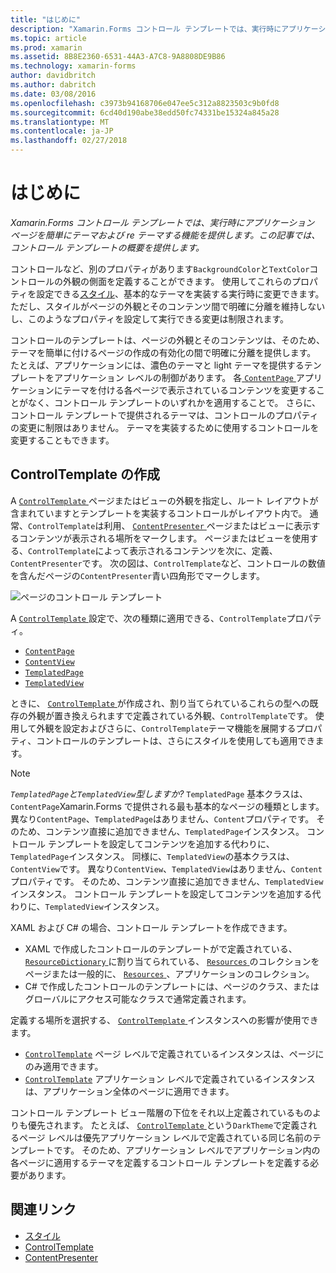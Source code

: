 ```yaml
---
title: "はじめに"
description: "Xamarin.Forms コントロール テンプレートでは、実行時にアプリケーション ページを簡単にテーマおよび re テーマする機能を提供します。 この記事では、コントロール テンプレートの概要を提供します。"
ms.topic: article
ms.prod: xamarin
ms.assetid: 8B8E2360-6531-44A3-A7C8-9A8808DE9B86
ms.technology: xamarin-forms
author: davidbritch
ms.author: dabritch
ms.date: 03/08/2016
ms.openlocfilehash: c3973b94168706e047ee5c312a8823503c9b0fd8
ms.sourcegitcommit: 6cd40d190abe38edd50fc74331be15324a845a28
ms.translationtype: MT
ms.contentlocale: ja-JP
ms.lasthandoff: 02/27/2018
---
```

# <a name="introduction"></a>はじめに

_Xamarin.Forms コントロール テンプレートでは、実行時にアプリケーション ページを簡単にテーマおよび re テーマする機能を提供します。この記事では、コントロール テンプレートの概要を提供します。_

コントロールなど、別のプロパティがあります`BackgroundColor`と`TextColor`コントロールの外観の側面を定義することができます。 使用してこれらのプロパティを設定できる[スタイル](~/xamarin-forms/user-interface/styles/index.md)、基本的なテーマを実装する実行時に変更できます。 ただし、スタイルがページの外観とそのコンテンツ間で明確に分離を維持しないし、このようなプロパティを設定して実行できる変更は制限されます。

コントロールのテンプレートは、ページの外観とそのコンテンツは、そのため、テーマを簡単に付けるページの作成の有効化の間で明確に分離を提供します。 たとえば、アプリケーションには、濃色のテーマと light テーマを提供するテンプレートをアプリケーション レベルの制御があります。 各[ `ContentPage` ](https://developer.xamarin.com/api/type/Xamarin.Forms.ContentPage/)アプリケーションにテーマを付ける各ページで表示されているコンテンツを変更することがなく、コントロール テンプレートのいずれかを適用することで。 さらに、コントロール テンプレートで提供されるテーマは、コントロールのプロパティの変更に制限はありません。 テーマを実装するために使用するコントロールを変更することもできます。

## <a name="creating-a-controltemplate"></a>ControlTemplate の作成

A [ `ControlTemplate` ](https://developer.xamarin.com/api/type/Xamarin.Forms.ControlTemplate/)ページまたはビューの外観を指定し、ルート レイアウトが含まれていますとテンプレートを実装するコントロールがレイアウト内で。 通常、`ControlTemplate`は利用、 [ `ContentPresenter` ](https://developer.xamarin.com/api/type/Xamarin.Forms.ContentPresenter/)ページまたはビューに表示するコンテンツが表示される場所をマークします。 ページまたはビューを使用する、`ControlTemplate`によって表示されるコンテンツを次に、定義、`ContentPresenter`です。 次の図は、`ControlTemplate`など、コントロールの数値を含んだページの`ContentPresenter`青い四角形でマークします。

![](introduction-images/control-template.png "ページのコントロール テンプレート")

A [ `ControlTemplate` ](https://developer.xamarin.com/api/type/Xamarin.Forms.ControlTemplate/)設定で、次の種類に適用できる、`ControlTemplate`プロパティ。

- [`ContentPage`](https://developer.xamarin.com/api/type/Xamarin.Forms.ContentPage/)
- [`ContentView`](https://developer.xamarin.com/api/type/Xamarin.Forms.ContentView/)
- [`TemplatedPage`](https://developer.xamarin.com/api/type/Xamarin.Forms.TemplatedPage/)
- [`TemplatedView`](https://developer.xamarin.com/api/type/Xamarin.Forms.TemplatedView/)

ときに、 [ `ControlTemplate` ](https://developer.xamarin.com/api/type/Xamarin.Forms.ControlTemplate/)が作成され、割り当てられているこれらの型への既存の外観が置き換えられますで定義されている外観、`ControlTemplate`です。 使用して外観を設定およびさらに、`ControlTemplate`テーマ機能を展開するプロパティ、コントロールのテンプレートは、さらにスタイルを使用しても適用できます。

> [!NOTE]
>  *`TemplatedPage`と`TemplatedView`型しますか?* `TemplatedPage` 基本クラスは、 `ContentPage`Xamarin.Forms で提供される最も基本的なページの種類とします。 異なり`ContentPage`、`TemplatedPage`はありません、`Content`プロパティです。 そのため、コンテンツ直接に追加できません、`TemplatedPage`インスタンス。 コントロール テンプレートを設定してコンテンツを追加する代わりに、`TemplatedPage`インスタンス。 同様に、`TemplatedView`の基本クラスは、`ContentView`です。 異なり`ContentView`、`TemplatedView`はありません、`Content`プロパティです。 そのため、コンテンツ直接に追加できません、`TemplatedView`インスタンス。 コントロール テンプレートを設定してコンテンツを追加する代わりに、`TemplatedView`インスタンス。

XAML および C# の場合、コントロール テンプレートを作成できます。

- XAML で作成したコントロールのテンプレートがで定義されている、 [ `ResourceDictionary` ](https://developer.xamarin.com/api/type/Xamarin.Forms.ResourceDictionary/)に割り当てられている、 [ `Resources` ](https://developer.xamarin.com/api/property/Xamarin.Forms.VisualElement.Resources/)のコレクションをページまたは一般的に、 [ `Resources` ](https://developer.xamarin.com/api/property/Xamarin.Forms.Application.Resources/) 、アプリケーションのコレクション。
- C# で作成したコントロールのテンプレートには、ページのクラス、またはグローバルにアクセス可能なクラスで通常定義されます。

定義する場所を選択する、 [ `ControlTemplate` ](https://developer.xamarin.com/api/type/Xamarin.Forms.ControlTemplate/)インスタンスへの影響が使用できます。

- [`ControlTemplate`](https://developer.xamarin.com/api/type/Xamarin.Forms.ControlTemplate/) ページ レベルで定義されているインスタンスは、ページにのみ適用できます。
- [`ControlTemplate`](https://developer.xamarin.com/api/type/Xamarin.Forms.ControlTemplate/) アプリケーション レベルで定義されているインスタンスは、アプリケーション全体のページに適用できます。

コントロール テンプレート ビュー階層の下位をそれ以上定義されているものよりも優先されます。 たとえば、 [ `ControlTemplate` ](https://developer.xamarin.com/api/type/Xamarin.Forms.ControlTemplate/)という`DarkTheme`で定義されるページ レベルは優先アプリケーション レベルで定義されている同じ名前のテンプレートです。 そのため、アプリケーション レベルでアプリケーション内の各ページに適用するテーマを定義するコントロール テンプレートを定義する必要があります。


## <a name="related-links"></a>関連リンク

- [スタイル](~/xamarin-forms/user-interface/styles/index.md)
- [ControlTemplate](https://developer.xamarin.com/api/type/Xamarin.Forms.ControlTemplate/)
- [ContentPresenter](https://developer.xamarin.com/api/type/Xamarin.Forms.ContentPresenter/)
